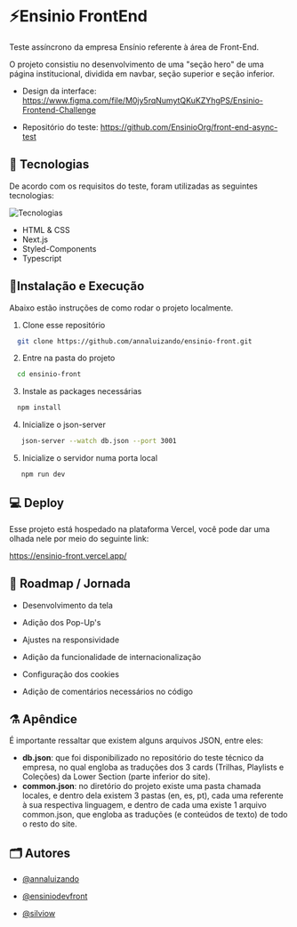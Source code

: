 # ⚡Ensinio FrontEnd

Teste assíncrono da empresa Ensínio referente à área de Front-End.

O projeto consistiu no desenvolvimento de uma "seção hero" de uma página institucional, dividida em navbar, seção superior e seção inferior.

- Design da interface: https://www.figma.com/file/M0jy5rqNumytQKuKZYhgPS/Ensinio-Frontend-Challenge

- Repositório do teste: https://github.com/EnsinioOrg/front-end-async-test

## 🦆 Tecnologias

De acordo com os requisitos do teste, foram utilizadas as seguintes tecnologias:

![Tecnologias](https://skillicons.dev/icons?i=html,css,next,styledcomponents,ts)

- HTML & CSS
- Next.js
- Styled-Components
- Typescript

## 🏃Instalação e Execução

Abaixo estão instruções de como rodar o projeto localmente.

1. Clone esse repositório

```bash
  git clone https://github.com/annaluizando/ensinio-front.git
```

2. Entre na pasta do projeto

```bash
  cd ensinio-front
```

3. Instale as packages necessárias

```bash
  npm install
```

4. Inicialize o json-server

```bash
   json-server --watch db.json --port 3001
```

5. Inicialize o servidor numa porta local

```bash
   npm run dev
```

## 💻 Deploy

Esse projeto está hospedado na plataforma Vercel, você pode dar uma olhada nele por meio do seguinte link:

https://ensinio-front.vercel.app/

## 🚀 Roadmap / Jornada

- Desenvolvimento da tela

- Adição dos Pop-Up's

- Ajustes na responsividade

- Adição da funcionalidade de internacionalização

- Configuração dos cookies

- Adição de comentários necessários no código

## ⚗️ Apêndice

É importante ressaltar que existem alguns arquivos JSON, entre eles:

- **db.json**: que foi disponibilizado no repositório do teste técnico da empresa, no qual engloba as traduções dos 3 cards (Trilhas, Playlists e Coleções) da Lower Section (parte inferior do site).
- **common.json**: no diretório do projeto existe uma pasta chamada locales, e dentro dela existem 3 pastas (en, es, pt), cada uma referente à sua respectiva linguagem, e dentro de cada uma existe 1 arquivo common.json, que engloba as traduções (e conteúdos de texto) de todo o resto do site.

## 🗂️ Autores

- [@annaluizando](github.com/annaluizando)

- [@ensiniodevfront](front@ensinio.com)

- [@silviow](silvio.mms2016@gmail.com)
